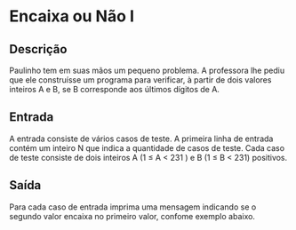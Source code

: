 # Encaixa ou Não I

## Descrição

Paulinho tem em suas mãos um pequeno problema. A professora lhe pediu que ele construísse um programa para verificar, à partir de dois valores inteiros A e B, se B corresponde aos últimos dígitos de A.

## Entrada

A entrada consiste de vários casos de teste. A primeira linha de entrada contém um inteiro N que indica a quantidade de casos de teste. Cada caso de teste consiste de dois inteiros A (1 ≤ A < 231 ) e B (1 ≤ B < 231) positivos.

## Saída

Para cada caso de entrada imprima uma mensagem indicando se o segundo valor encaixa no primeiro valor, confome exemplo abaixo.
